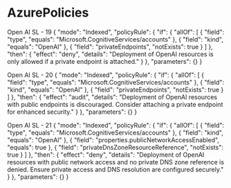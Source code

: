 # AzurePolicies

Open AI SL - 19
{
  "mode": "Indexed",
  "policyRule": {
    "if": {
      "allOf": [
        {
          "field": "type",
          "equals": "Microsoft.CognitiveServices/accounts"
        },
        {
          "field": "kind",
          "equals": "OpenAI"
        },
        {
          "field": "privateEndpoints",
          "notExists": true
        }
      ]
    },
    "then": {
      "effect": "deny",
      "details": "Deployment of OpenAI resources is only allowed if a private endpoint is attached."
    }
  },
  "parameters": {}
}

Open AI SL - 20
{
  "mode": "Indexed",
  "policyRule": {
    "if": {
      "allOf": [
        {
          "field": "type",
          "equals": "Microsoft.CognitiveServices/accounts"
        },
        {
          "field": "kind",
          "equals": "OpenAI"
        },
        {
          "field": "privateEndpoints",
          "notExists": true
        }
      ]
    },
    "then": {
      "effect": "audit",
      "details": "Deployment of OpenAI resources with public endpoints is discouraged. Consider attaching a private endpoint for enhanced security."
    }
  },
  "parameters": {}
}

Open AI SL - 21
{
  "mode": "Indexed",
  "policyRule": {
    "if": {
      "allOf": [
        {
          "field": "type",
          "equals": "Microsoft.CognitiveServices/accounts"
        },
        {
          "field": "kind",
          "equals": "OpenAI"
        },
        {
          "field": "properties.publicNetworkAccessEnabled",
          "equals": true
        },
        {
          "field": "privateDnsZoneResourceReference",
          "notExists": true
        }
      ]
    },
    "then": {
      "effect": "deny",
      "details": "Deployment of OpenAI resources with public network access and no private DNS zone reference is denied. Ensure private access and DNS resolution are configured securely."
    }
  },
  "parameters": {}
}


